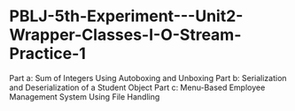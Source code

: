# PBLJ-5th-Experiment---Unit2-Wrapper-Classes-I-O-Stream-Practice-1
Part a: Sum of Integers Using Autoboxing and Unboxing Part b: Serialization and Deserialization of a Student Object Part c: Menu-Based Employee Management System Using File Handling
